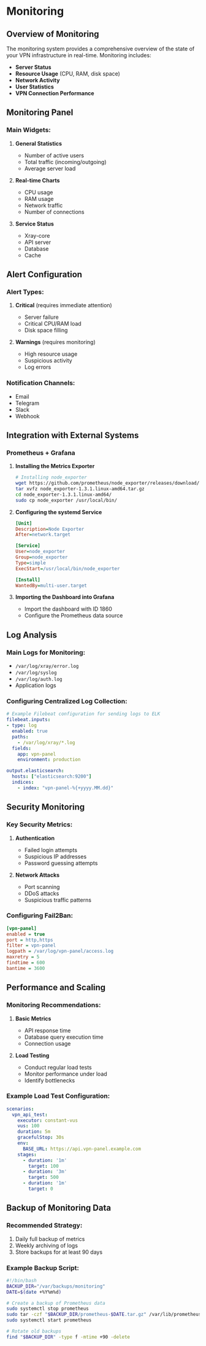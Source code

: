 # Monitoring

## Overview of Monitoring

The monitoring system provides a comprehensive overview of the state of your VPN infrastructure in real-time. Monitoring includes:

- **Server Status**
- **Resource Usage** (CPU, RAM, disk space)
- **Network Activity**
- **User Statistics**
- **VPN Connection Performance**

## Monitoring Panel

### Main Widgets:
1. **General Statistics**
   - Number of active users
   - Total traffic (incoming/outgoing)
   - Average server load

2. **Real-time Charts**
   - CPU usage
   - RAM usage
   - Network traffic
   - Number of connections

3. **Service Status**
   - Xray-core
   - API server
   - Database
   - Cache

## Alert Configuration

### Alert Types:
1. **Critical** (requires immediate attention)
   - Server failure
   - Critical CPU/RAM load
   - Disk space filling

2. **Warnings** (requires monitoring)
   - High resource usage
   - Suspicious activity
   - Log errors

### Notification Channels:
- Email
- Telegram
- Slack
- Webhook

## Integration with External Systems

### Prometheus + Grafana

1. **Installing the Metrics Exporter**
   ```bash
   # Installing node_exporter
   wget https://github.com/prometheus/node_exporter/releases/download/v1.3.1/node_exporter-1.3.1.linux-amd64.tar.gz
   tar xvfz node_exporter-1.3.1.linux-amd64.tar.gz
   cd node_exporter-1.3.1.linux-amd64/
   sudo cp node_exporter /usr/local/bin/
   ```

2. **Configuring the systemd Service**
   ```ini
   [Unit]
   Description=Node Exporter
   After=network.target

   [Service]
   User=node_exporter
   Group=node_exporter
   Type=simple
   ExecStart=/usr/local/bin/node_exporter

   [Install]
   WantedBy=multi-user.target
   ```

3. **Importing the Dashboard into Grafana**
   - Import the dashboard with ID 1860
   - Configure the Prometheus data source

## Log Analysis

### Main Logs for Monitoring:
- `/var/log/xray/error.log`
- `/var/log/syslog`
- `/var/log/auth.log`
- Application logs

### Configuring Centralized Log Collection:
```yaml
# Example Filebeat configuration for sending logs to ELK
filebeat.inputs:
- type: log
  enabled: true
  paths:
    - /var/log/xray/*.log
  fields:
    app: vpn-panel
    environment: production

output.elasticsearch:
  hosts: ["elasticsearch:9200"]
  indices:
    - index: "vpn-panel-%{+yyyy.MM.dd}"
```

## Security Monitoring

### Key Security Metrics:
1. **Authentication**
   - Failed login attempts
   - Suspicious IP addresses
   - Password guessing attempts

2. **Network Attacks**
   - Port scanning
   - DDoS attacks
   - Suspicious traffic patterns

### Configuring Fail2Ban:
```ini
[vpn-panel]
enabled = true
port = http,https
filter = vpn-panel
logpath = /var/log/vpn-panel/access.log
maxretry = 5
findtime = 600
bantime = 3600
```

## Performance and Scaling

### Monitoring Recommendations:
1. **Basic Metrics**
   - API response time
   - Database query execution time
   - Connection usage

2. **Load Testing**
   - Conduct regular load tests
   - Monitor performance under load
   - Identify bottlenecks

### Example Load Test Configuration:
```yaml
scenarios:
  vpn_api_test:
    executor: constant-vus
    vus: 100
    duration: 5m
    gracefulStop: 30s
    env:
      BASE_URL: https://api.vpn-panel.example.com
    stages:
      - duration: '1m'
        target: 100
      - duration: '3m'
        target: 500
      - duration: '1m'
        target: 0
```

## Backup of Monitoring Data

### Recommended Strategy:
1. Daily full backup of metrics
2. Weekly archiving of logs
3. Store backups for at least 90 days

### Example Backup Script:
```bash
#!/bin/bash
BACKUP_DIR="/var/backups/monitoring"
DATE=$(date +%Y%m%d)

# Create a backup of Prometheus data
sudo systemctl stop prometheus
sudo tar -czf "$BACKUP_DIR/prometheus-$DATE.tar.gz" /var/lib/prometheus
sudo systemctl start prometheus

# Rotate old backups
find "$BACKUP_DIR" -type f -mtime +90 -delete
